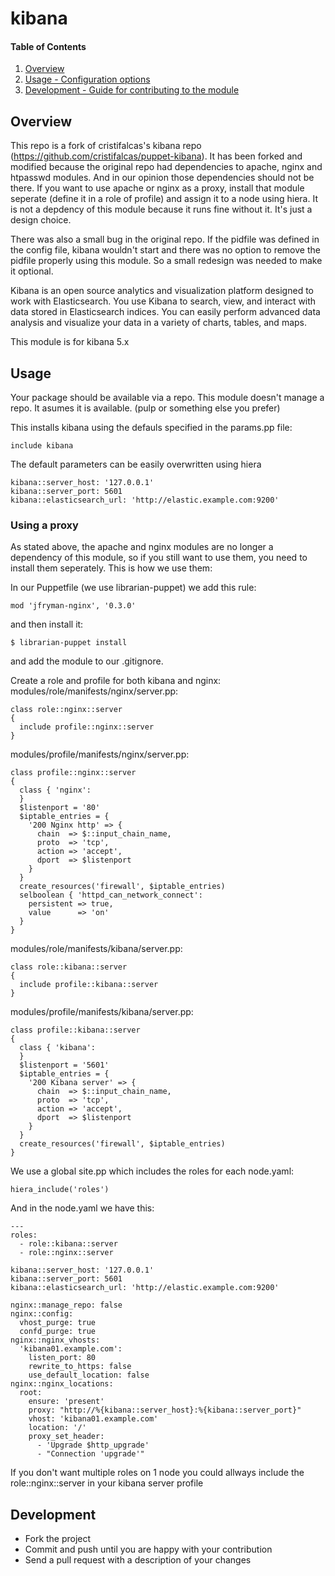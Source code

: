 # kibana

#### Table of Contents

1. [Overview](#overview)
2. [Usage - Configuration options](#usage)
3. [Development - Guide for contributing to the module](#development)

## Overview

This repo is a fork of cristifalcas's kibana repo (https://github.com/cristifalcas/puppet-kibana). It has been forked and modified because the original repo had dependencies to apache, nginx and htpasswd modules. And in our opinion those dependencies should not be there. If you want to use apache or nginx as a proxy, install that module seperate (define it in a role of profile) and assign it to a node using hiera. It is not a depdency of this module because it runs fine without it. It's just a design choice.

There was also a small bug in the original repo. If the pidfile was defined in the config file, kibana wouldn't start and there was no option to remove the pidfile properly using this module. So a small redesign was needed to make it optional.

Kibana is an open source analytics and visualization platform designed to work with Elasticsearch.
You use Kibana to search, view, and interact with data stored in Elasticsearch indices.
You can easily perform advanced data analysis and visualize your data in a variety of charts, tables, and maps.

This module is for kibana 5.x

## Usage

Your package should be available via a repo. This module doesn't manage a repo. It asumes it is available. (pulp or something else you prefer)

This installs kibana using the defauls specified in the params.pp file:

    include kibana

The default parameters can be easily overwritten using hiera

    kibana::server_host: '127.0.0.1'
    kibana::server_port: 5601
    kibana::elasticsearch_url: 'http://elastic.example.com:9200'

### Using a proxy

As stated above, the apache and nginx modules are no longer a dependency of this module, so if you still want to use them, you need to install them seperately.
This is how we use them:

In our Puppetfile (we use librarian-puppet) we add this rule:

    mod 'jfryman-nginx', '0.3.0'
and then install it:

    $ librarian-puppet install
and add the module to our .gitignore.

Create a role and profile for both kibana and nginx:
modules/role/manifests/nginx/server.pp:

    class role::nginx::server
    {
      include profile::nginx::server
    }
modules/profile/manifests/nginx/server.pp:

    class profile::nginx::server
    {
      class { 'nginx':
      }
      $listenport = '80'
      $iptable_entries = {
        '200 Nginx http' => {
          chain  => $::input_chain_name,
          proto  => 'tcp',
          action => 'accept',
          dport  => $listenport
        }
      }
      create_resources('firewall', $iptable_entries)
      selboolean { 'httpd_can_network_connect':
        persistent => true,
        value      => 'on'
      }
    }
modules/role/manifests/kibana/server.pp:

    class role::kibana::server
    {
      include profile::kibana::server
    }
modules/profile/manifests/kibana/server.pp:

    class profile::kibana::server
    {
      class { 'kibana':
      }
      $listenport = '5601'
      $iptable_entries = {
        '200 Kibana server' => {
          chain  => $::input_chain_name,
          proto  => 'tcp',
          action => 'accept',
          dport  => $listenport
        }
      }
      create_resources('firewall', $iptable_entries)
    }

We use a global site.pp which includes the roles for each node.yaml:

    hiera_include('roles')

And in the node.yaml we have this:

    ---
    roles:
      - role::kibana::server
      - role::nginx::server

    kibana::server_host: '127.0.0.1'
    kibana::server_port: 5601
    kibana::elasticsearch_url: 'http://elastic.example.com:9200'

    nginx::manage_repo: false
    nginx::config:
      vhost_purge: true
      confd_purge: true
    nginx::nginx_vhosts:
      'kibana01.example.com':
        listen_port: 80
        rewrite_to_https: false
        use_default_location: false
    nginx::nginx_locations:
      root:
        ensure: 'present'
        proxy: "http://%{kibana::server_host}:%{kibana::server_port}"
        vhost: 'kibana01.example.com'
        location: '/'
        proxy_set_header:
          - 'Upgrade $http_upgrade'
          - "Connection 'upgrade'"

If you don't want multiple roles on 1 node you could allways include the role::nginx::server in your kibana server profile

## Development

* Fork the project
* Commit and push until you are happy with your contribution
* Send a pull request with a description of your changes

